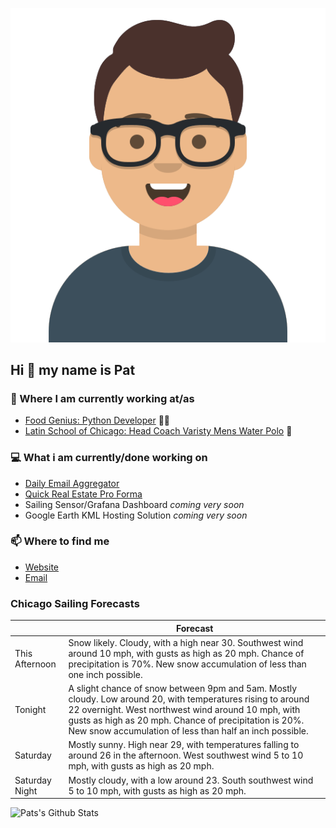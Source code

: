 [![Social banner for p-j-falconer](https://raw.githubusercontent.com/P-J-FALCONER/P-J-FALCONER/master/assets/avataaars.svg)](https://patfalconer.com/)
## Hi :wave: my name is Pat

### 💼 Where I am currently working at/as
- [Food Genius: Python Developer](https://getfoodgenius.com/) 🍔🐍
- [Latin School of Chicago: Head Coach Varisty Mens Water Polo](https://www.latinschool.org/) 🤽


### 💻 What i am currently/done working on
 - [Daily Email Aggregator](https://github.com/P-J-FALCONER/dott_daily_mail)
 - [Quick Real Estate Pro Forma](https://github.com/P-J-FALCONER/henry)
 - Sailing Sensor/Grafana Dashboard *coming very soon*
 - Google Earth KML Hosting Solution *coming very soon*

### 📫 Where to find me
 - [Website](https://patfalconer.com/)
 - [Email](mailto:patrick.j.falconer@gmail.com)


### Chicago Sailing Forecasts
|   | Forecast  |
|---|---|
| This Afternoon | Snow likely. Cloudy, with a high near 30. Southwest wind around 10 mph, with gusts as high as 20 mph. Chance of precipitation is 70%. New snow accumulation of less than one inch possible. |
| Tonight | A slight chance of snow between 9pm and 5am. Mostly cloudy. Low around 20, with temperatures rising to around 22 overnight. West northwest wind around 10 mph, with gusts as high as 20 mph. Chance of precipitation is 20%. New snow accumulation of less than half an inch possible. |
| Saturday | Mostly sunny. High near 29, with temperatures falling to around 26 in the afternoon. West southwest wind 5 to 10 mph, with gusts as high as 20 mph. |
| Saturday Night | Mostly cloudy, with a low around 23. South southwest wind 5 to 10 mph, with gusts as high as 20 mph. |

![Pats's Github Stats](https://github-readme-stats.vercel.app/api?username=p-j-falconer&show_icons=true&theme=radical)
